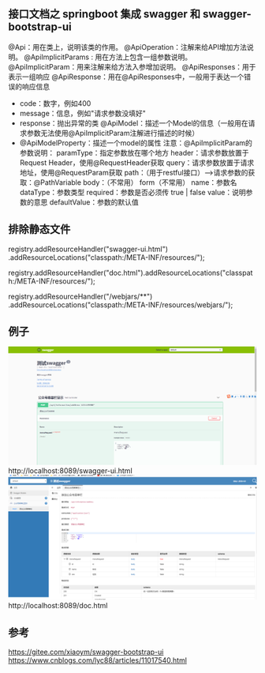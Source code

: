 
## 接口文档之 springboot 集成 swagger 和 swagger-bootstrap-ui
@Api：用在类上，说明该类的作用。
@ApiOperation：注解来给API增加方法说明。
@ApiImplicitParams : 用在方法上包含一组参数说明。
@ApiImplicitParam：用来注解来给方法入参增加说明。
@ApiResponses：用于表示一组响应
@ApiResponse：用在@ApiResponses中，一般用于表达一个错误的响应信息
  *  code：数字，例如400
  *  message：信息，例如"请求参数没填好"
  *  response：抛出异常的类
@ApiModel：描述一个Model的信息（一般用在请求参数无法使用@ApiImplicitParam注解进行描述的时候）
  *  @ApiModelProperty：描述一个model的属性
注意：@ApiImplicitParam的参数说明：
   paramType：指定参数放在哪个地方
   header：请求参数放置于Request Header，使用@RequestHeader获取
   query：请求参数放置于请求地址，使用@RequestParam获取
   path：（用于restful接口）-->请求参数的获取：@PathVariable
   body：（不常用）
   form（不常用）
   name：参数名
   dataType：参数类型
   required：参数是否必须传   true | false
   value：说明参数的意思
   defaultValue：参数的默认值
 
## 排除静态文件
registry.addResourceHandler("swagger-ui.html")
        .addResourceLocations("classpath:/META-INF/resources/");

registry.addResourceHandler("doc.html").addResourceLocations("classpath:/META-INF/resources/");

registry.addResourceHandler("/webjars/**")
        .addResourceLocations("classpath:/META-INF/resources/webjars/");
        
## 例子 
![img](doc/微信截图_20190813142154.png)
http://localhost:8089/swagger-ui.html
![img](doc/微信截图_20190813142138.png)
http://localhost:8089/doc.html

## 参考
https://gitee.com/xiaoym/swagger-bootstrap-ui
https://www.cnblogs.com/lyc88/articles/11017540.html